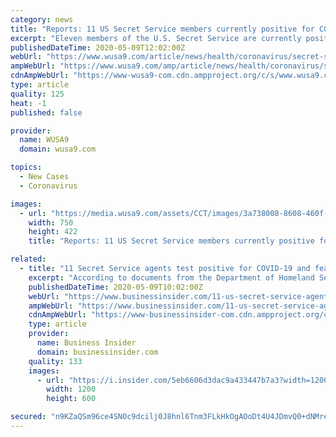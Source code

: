 ```yaml
---
category: news
title: "Reports: 11 US Secret Service members currently positive for COVID-19"
excerpt: "Eleven members of the U.S. Secret Service are currently positive for COVID-19, according to reports by USA TODAY and Yahoo News. Yahoo News cited documents from the Department of Homeland Security. It said that in addition to 11 active coronavirus cases within the service,"
publishedDateTime: 2020-05-09T12:02:00Z
webUrl: "https://www.wusa9.com/article/news/health/coronavirus/secret-service-members-test-positive-covid/507-2f0ee4f9-34ab-4e3d-a6eb-419ba48879e3"
ampWebUrl: "https://www.wusa9.com/amp/article/news/health/coronavirus/secret-service-members-test-positive-covid/507-2f0ee4f9-34ab-4e3d-a6eb-419ba48879e3"
cdnAmpWebUrl: "https://www-wusa9-com.cdn.ampproject.org/c/s/www.wusa9.com/amp/article/news/health/coronavirus/secret-service-members-test-positive-covid/507-2f0ee4f9-34ab-4e3d-a6eb-419ba48879e3"
type: article
quality: 125
heat: -1
published: false

provider:
  name: WUSA9
  domain: wusa9.com

topics:
  - New Cases
  - Coronavirus

images:
  - url: "https://media.wusa9.com/assets/CCT/images/3a738008-8608-460f-a2cc-3608a8707c47/3a738008-8608-460f-a2cc-3608a8707c47_750x422.jpg"
    width: 750
    height: 422
    title: "Reports: 11 US Secret Service members currently positive for COVID-19"

related:
  - title: "11 Secret Service agents test positive for COVID-19 and fears of it spreading through the White House are mounting"
    excerpt: "According to documents from the Department of Homeland Security, 23 personnel have already recovered from COVID-19 and 60 are self-quarantining."
    publishedDateTime: 2020-05-09T10:02:00Z
    webUrl: "https://www.businessinsider.com/11-us-secret-service-agents-test-positive-for-the-coronavirus-2020-5"
    ampWebUrl: "https://www.businessinsider.com/11-us-secret-service-agents-test-positive-for-the-coronavirus-2020-5?amp"
    cdnAmpWebUrl: "https://www-businessinsider-com.cdn.ampproject.org/c/s/www.businessinsider.com/11-us-secret-service-agents-test-positive-for-the-coronavirus-2020-5?amp"
    type: article
    provider:
      name: Business Insider
      domain: businessinsider.com
    quality: 133
    images:
      - url: "https://i.insider.com/5eb6606d3dac9a433447b7a3?width=1200&format=jpeg"
        width: 1200
        height: 600

secured: "n9KZaQSm96ce4SNOc9dcilj0J8hnl6Tnm3FLkHkOgAOoDt4U4JDmvQ0+dNMrebweQ0KV3fsMOgxVXrp8lzPFbD13X+v19u1/O4Dcs33AYpmKUc4so1qQb9eMhGB312u53d1s9ihpruFL8PeQ62BEBUYSa6jXqGasD53eMkwE62Tdp6QesCH6v9A/vwv6kwyIr7rXwVMVfGn1tadn5sIHMi6iCkLD8kFH4IEb0tojolRLOLGBXKeeYfKD3PwJqy5q+IkKcVdIr25h7/iwvDMA1vxR009aVRs6kSobiB/RXMQ4Mgj+x9TNSyA7pYUzVKLmwev90XtHk8odVqmJ860QY7aqfb5HBSh9LH6SGWxNbS5wzqdWOnhR+6VGSGFf+BErvIre3P+fOb06mzB4k7rO3I4jEtw8PSRHvHfP9zvIJBlHhOzICvTvyisK4mZImiQdljoVCQS3cDJ9kLEsmI3tcxwMmcW64eCLeWRmG2XiunU=;zSeNvs9XZHqhZt23wEA+Yg=="
---
```


